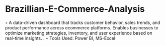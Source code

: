 # Brazillian-E-Commerce-Analysis
◦ A data-driven dashboard that tracks customer behavior, sales trends, and product performance across ecommerce platforms. Enables businesses to optimize marketing strategies, inventory, and user experience based on real-time insights. . ◦ Tools Used: Power BI, MS-Excel
